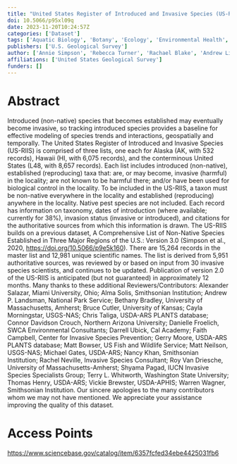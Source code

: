 ```yaml
---
title: "United States Register of Introduced and Invasive Species (US-RIIS)"
doi: 10.5066/p95xl09q
date: 2023-11-20T10:24:57Z
categories: ['Dataset']
tags: ['Aquatic Biology', 'Botany', 'Ecology', 'Environmental Health', 'Forestry', 'Wildlife Biology', 'Wildlife Disease']
publishers: ['U.S. Geological Survey']
author: ['Annie Simpson', 'Rebecca Turner', 'Rachael Blake', 'Andrew Liebhold', 'Mireya Dorado', 'Elizabeth A Sellers']
affiliations: ['United States Geological Survey']
funders: []
---
```


# Abstract
Introduced (non-native) species that becomes established may eventually become invasive, so tracking introduced species provides a baseline for effective modeling of species trends and interactions, geospatially and temporally. The United States Register of Introduced and Invasive Species (US-RIIS) is comprised of three lists, one each for Alaska (AK, with 532 records), Hawaii (HI, with 6,075 records), and the conterminous United States (L48, with 8,657 records). Each list includes introduced (non-native), established (reproducing) taxa that: are, or may become, invasive (harmful) in the locality; are not known to be harmful there; and/or have been used for biological control in the locality. To be included in the US-RIIS, a taxon must be non-native everywhere in the locality and established (reproducing) anywhere in the locality. Native pest species are not included. Each record has information on taxonomy, dates of introduction (where available; currently for 38%), invasion status (invasive or introduced), and citations for the authoritative sources from which this information is drawn. The US-RIIS builds on a previous dataset, A Comprehensive List of Non-Native Species Established in Three Major Regions of the U.S.: Version 3.0 (Simpson et al., 2020, https://doi.org/10.5066/p9e5k160). There are 15,264 records in the master list and 12,981 unique scientific names. The list is derived from 5,951 authoritative sources, was reviewed by or based on input from 30 invasive species scientists, and continues to be updated. Publication of version 2.0 of the US-RIIS is anticipated (but not guaranteed) in approximately 12 months. Many thanks to these additional Reviewers/Contributors: Alexander Salazar, Miami University, Ohio; Alma Solis, Smithsonian Institution; Andrew P. Landsman, National Park Service; Bethany Bradley, University of Massachusetts, Amherst; Bruce Cutler, University of Kansas; Cayla Morningstar, USGS-NAS; Chris Taliga, USDA-ARS PLANTS database; Connor Davidson Crouch, Northern Arizona University; Danielle Froelich, SWCA Environmental Consultants; Darrell Ubick, Cal Academy; Faith Campbell, Center for Invasive Species Prevention; Gerry Moore, USDA-ARS PLANTS database; Matt Bowser, US Fish and Wildlife Service; Matt Neilson, USGS-NAS; Michael Gates, USDA-ARS; Nancy Khan, Smithsonian Institution; Rachel Neville, Invasive Species Consultant; Roy Van Driesche, University of Massachusetts-Amherst; Shyama Pagad, IUCN Invasive Species Specialists Group; Terry L. Whitworth, Washington State University; Thomas Henry, USDA-ARS; Vickie Brewster, USDA-APHIS; Warren Wagner, Smithsonian Institution. Our sincere apologies to the many contributors whom we may not have mentioned. We appreciate your assistance improving the quality of this dataset.

# Access Points
https://www.sciencebase.gov/catalog/item/6357fcfed34ebe4425031fb6